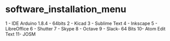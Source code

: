 # software_installation_menu


1 - IDE Arduino 1.8.4 - 64bits
2 - Kicad
3 - Sublime Text
4 - Inkscape
5 - LibreOffice
6 - Shutter
7 - Skype
8 - Octave
9 - Slack- 64 Bits
10- Atom Edit Text
11- JOSM
